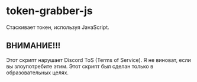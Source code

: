 # token-grabber-js
Стаскивает токен, используя JavaScript.
## ВНИМАНИЕ!!!
Этот скрипт нарушает Discord ToS (Terms of Service).
Я не виноват, если вы злоупотребите этим.
Этот скрипт был сделан только в образовательных целях.
